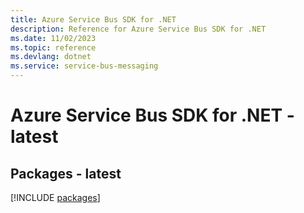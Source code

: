 ```yaml
---
title: Azure Service Bus SDK for .NET
description: Reference for Azure Service Bus SDK for .NET
ms.date: 11/02/2023
ms.topic: reference
ms.devlang: dotnet
ms.service: service-bus-messaging
---
```

# Azure Service Bus SDK for .NET - latest
## Packages - latest
[!INCLUDE [packages](service-bus-index.md)]